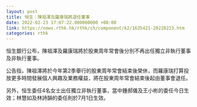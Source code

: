 ```yaml
---
layout: post
title: 恒生：陳祖澤及羅康瑞將退任董事
date: 2022-02-23 17:07:22.000000000 +08:00
link: https://news.rthk.hk/rthk/ch/component/k2/1635421-20220223.htm
categories: rthk
---
```


恒生銀行公布，陳祖澤及羅康瑞將於股東周年常會後分別不再出任獨立非執行董事及非執行董事。

公告指，陳祖澤將於今年第2季舉行的股東周年常會結束後榮休，而羅康瑞打算投放更多時間發展個人興趣及業務權益，將在股東周年常會結束後起由董事會退任。

另外，恒生委任4名女士出任獨立非執行董事，當中鍾郝儀及王小彬的委任今日生效；林慧如及林詩韻的委任則於7月1日生效。
